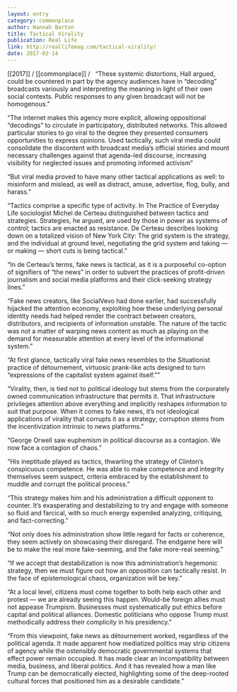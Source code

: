```yaml
---
layout: entry
category: commonplace
author: Hannah Barton
title: Tactical Virality
publication: Real Life
link: http://reallifemag.com/tactical-virality/
date: 2017-02-14
---
```


[[2017]] / [[commonplace]] / 
 
“These systemic distortions, Hall argued, could be countered in part by the agency audiences have in “decoding” broadcasts variously and interpreting the meaning in light of their own social contexts. Public responses to any given broadcast will not be homogenous.”

“The internet makes this agency more explicit, allowing oppositional “decodings” to circulate in participatory, distributed networks. This allowed particular stories to go viral to the degree they presented consumers opportunities to express opinions. Used tactically, such viral media could consolidate the discontent with broadcast media’s official stories and mount necessary challenges against that agenda-led discourse, increasing visibility for neglected issues and promoting informed activism”

“But viral media proved to have many other tactical applications as well: to misinform and mislead, as well as distract, amuse, advertise, flog, bully, and harass.”

“Tactics comprise a specific type of activity. In The Practice of Everyday Life sociologist Michel de Certeau distinguished between tactics and strategies. Strategies, he argued, are used by those in power as systems of control; tactics are enacted as resistance. De Certeau describes looking down on a totalized vision of New York City: The grid system is the strategy, and the individual at ground level, negotiating the grid system and taking — or making — short cuts is being tactical.”

“In de Certeau’s terms, fake news is tactical, as it is a purposeful co-option of signifiers of “the news” in order to subvert the practices of profit-driven journalism and social media platforms and their click-seeking strategy lines.”

“Fake news creators, like SocialVevo had done earlier, had successfully hijacked the attention economy, exploiting how these underlying personal identity needs had helped render the contract between creators, distributors, and recipients of information unstable. The nature of the tactic was not a matter of warping news content as much as playing on the demand for measurable attention at every level of the informational system.”

“At first glance, tactically viral fake news resembles to the Situationist practice of détournement, virtuosic prank-like acts designed to turn “expressions of the capitalist system against itself.””

“Virality, then, is tied not to political ideology but stems from the corporately owned communication infrastructure that permits it. That infrastructure privileges attention above everything and implicitly reshapes information to suit that purpose. When it comes to fake news, it’s not ideological applications of virality that corrupts it as a strategy; corruption stems from the incentivization intrinsic to news platforms.”

“George Orwell saw euphemism in political discourse as a contagion. We now face a contagion of chaos.”

“His ineptitude played as tactics, thwarting the strategy of Clinton’s conspicuous competence. He was able to make competence and integrity themselves seem suspect, criteria embraced by the establishment to muddle and corrupt the political process.”

“This strategy makes him and his administration a difficult opponent to counter. It’s exasperating and destabilizing to try and engage with someone so fluid and farcical, with so much energy expended analyzing, critiquing, and fact-correcting.”

“Not only does his administration show little regard for facts or coherence, they seem actively on showcasing their disregard. The endgame here will be to make the real more fake-seeming, and the fake more-real seeming.”

“If we accept that destabilization is now this administration’s hegemonic strategy, then we must figure out how an opposition can tactically resist. In the face of epistemological chaos, organization will be key.”

“At a local level, citizens must come together to both help each other and protest — we are already seeing this happen. Would-be foreign allies must not appease Trumpism. Businesses must systematically put ethics before capital and political alliances. Domestic politicians who oppose Trump must methodically address their complicity in his presidency.”

“From this viewpoint, fake news as détournement worked, regardless of the political agenda. It made apparent how mediatized politics may strip citizens of agency while the ostensibly democratic governmental systems that effect power remain occupied. It has made clear an incompatibility between media, business, and liberal politics. And it has revealed how a man like Trump can be democratically elected, highlighting some of the deep-rooted cultural forces that positioned him as a desirable candidate.”



